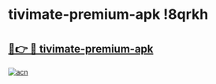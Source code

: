 # tivimate-premium-apk !8qrkh

# <h2><a href="https://5yobn1.esa.edu.pl?title=tivimate-premium-apk&ref=8qrkh">🔗👉 🔴 tivimate-premium-apk</a></h2>

[![acn](https://github.com/user-attachments/assets/0f9c940e-d8b0-45ae-aac7-cd30a18b3e1c)](https://5yobn1.esa.edu.pl?title=tivimate-premium-apk&ref=8qrkh)

